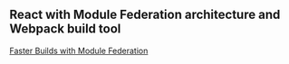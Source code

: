 ## React with Module Federation architecture and Webpack build tool

[Faster Builds with Module Federation](https://nx.dev/concepts/module-federation/faster-builds-with-module-federation#resources)
